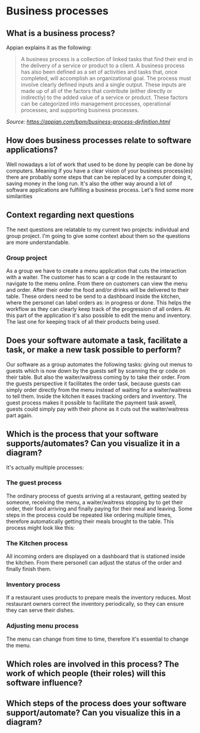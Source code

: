 # Business processes  

## What is a business process? 
Appian explains it as the following:
> A business process is a collection of linked tasks that find their end in the delivery of a service or product to a client. A business process has also been
> defined as a set of activities and tasks that, once completed, will accomplish an organizational goal. The process must involve clearly defined inputs and a
> single output. These inputs are made up of all of the factors that contribute (either directly or indirectly) to the added value of a service or product. These
> factors can be categorized into management processes, operational processes, and supporting business processes.

*Source: https://appian.com/bpm/business-process-definition.html*


## How does business processes relate to software applications? 
Well nowadays a lot of work that used to be done by people can be done by computers. Meaning if you have a clear vision of your business process(es) there are probably some steps that can be replaced by a computer doing it, saving money in the long run. It's also the other way around a lot of software applications are fulfilling a business process. Let's find some more similarities



## Context regarding next questions
The next questions are relatable to my current two projects: individual and group project. I'm going to give some context about them so the questions are more understandable.

### Group project
As a group we have to create a menu application that cuts the interaction with a waiter. The customer has to scan a qr code in the restaurant to navigate to the menu online. From there on customers can view the menu and order. After their order the food and/or drinks will be delivered to their table. These orders need to be send to a dashboard inside the kitchen, where the personel can label orders as: in progress or done. This helps the workflow as they can clearly keep track of the progression of all orders. At this part of the application it's also possible to edit the menu and inventory. The last one for keeping track of all their products being used.



## Does your software automate a task, facilitate a task, or make a new task possible to perform? 
Our software as a group automates the following tasks: giving out menus to guests which is now down by the guests self by scanning the qr code on their table. But also the waiter/waitress coming by to take their order. From the guests perspective it facilitates the order task, because guests can simply order directly from the menu instead of waiting for a waiter/waitress to tell them. Inside the kitchen it eases tracking orders and inventory. The guest process makes it possible to facilitate the payment task aswell, guests could simply pay with their phone as it cuts out the waiter/waitress part again. 


## Which is the process that your software supports/automates? Can you visualize it in a diagram?
It's actually multiple processes:

### The guest process
The ordinary process of guests arriving at a restaurant, getting seated by someone, receiving the menu, a waiter/waitress stopping by to get their order, their food arriving and finally paying for their meal and leaving. Some steps in the process could be repeated like ordering multiple times, therefore automatically getting their meals brought to the table. This process might look like this:

### The Kitchen process
All incoming orders are displayed on a dashboard that is stationed inside the kitchen. From there personell can adjust the status of the order and finally finish them. 

### Inventory process
If a restaurant uses products to prepare meals the inventory reduces. Most restaurant owners correct the inventory periodically, so they can ensure they can serve their dishes.

### Adjusting menu process
The menu can change from time to time, therefore it's essential to change the menu.



## Which roles are involved in this process? The work of which people (their roles) will this software influence? 


## Which steps of the process does your software support/automate? Can you visualize this in a diagram? 
